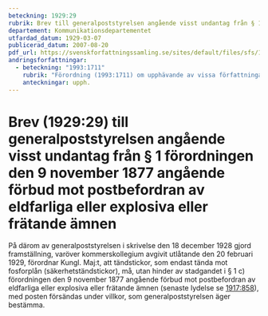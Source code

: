 ```yaml
---
beteckning: 1929:29
rubrik: Brev till generalpoststyrelsen angående visst undantag från § 1 förordningen den 9 november 1877 angående förbud mot postbefordran av eldfarliga eller explosiva eller frätande ämnen
departement: Kommunikationsdepartementet
utfardad_datum: 1929-03-07
publicerad_datum: 2007-08-20
pdf_url: https://svenskforfattningssamling.se/sites/default/files/sfs/1929-03/SFS1929-29.pdf
andringsforfattningar:
  - beteckning: "1993:1711"
    rubrik: "Förordning (1993:1711) om upphävande av vissa författningar på postområdet"
    anteckningar: upph.
---
```


# Brev (1929:29) till generalpoststyrelsen angående visst undantag från § 1 förordningen den 9 november 1877 angående förbud mot postbefordran av eldfarliga eller explosiva eller frätande ämnen

På därom av generalpoststyrelsen i skrivelse den 18 december 1928 gjord framställning, varöver kommerskollegium avgivit utlåtande den 20 februari 1929, förordnar Kungl. Maj:t, att tändstickor, som endast tända mot fosforplån (säkerhetständstickor), må, utan hinder av stadgandet i § 1 c) förordningen den 9 november 1877 angående förbud mot postbefordran av eldfarliga eller explosiva eller frätande ämnen (senaste lydelse se [1917:858](https://selex.se/eli/sfs/1917/858)), med posten försändas under villkor, som generalpoststyrelsen äger bestämma.